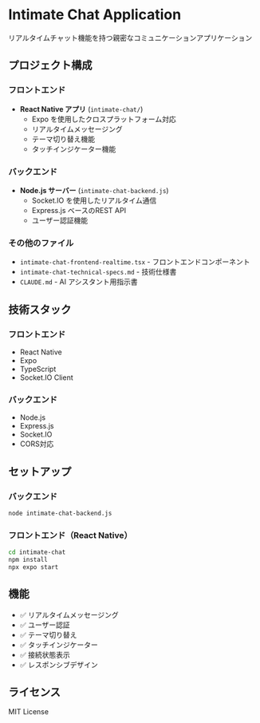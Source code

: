 # Intimate Chat Application

リアルタイムチャット機能を持つ親密なコミュニケーションアプリケーション

## プロジェクト構成

### フロントエンド
- **React Native アプリ** (`intimate-chat/`)
  - Expo を使用したクロスプラットフォーム対応
  - リアルタイムメッセージング
  - テーマ切り替え機能
  - タッチインジケーター機能

### バックエンド
- **Node.js サーバー** (`intimate-chat-backend.js`)
  - Socket.IO を使用したリアルタイム通信
  - Express.js ベースのREST API
  - ユーザー認証機能

### その他のファイル
- `intimate-chat-frontend-realtime.tsx` - フロントエンドコンポーネント
- `intimate-chat-technical-specs.md` - 技術仕様書
- `CLAUDE.md` - AI アシスタント用指示書

## 技術スタック

### フロントエンド
- React Native
- Expo
- TypeScript
- Socket.IO Client

### バックエンド
- Node.js
- Express.js
- Socket.IO
- CORS対応

## セットアップ

### バックエンド
```bash
node intimate-chat-backend.js
```

### フロントエンド（React Native）
```bash
cd intimate-chat
npm install
npx expo start
```

## 機能

- ✅ リアルタイムメッセージング
- ✅ ユーザー認証
- ✅ テーマ切り替え
- ✅ タッチインジケーター
- ✅ 接続状態表示
- ✅ レスポンシブデザイン

## ライセンス

MIT License

